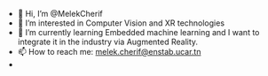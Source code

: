 - 👋 Hi, I’m @MelekCherif
- 👀 I’m interested in Computer Vision and XR technologies
- 🌱 I’m currently learning Embedded machine learning and I want to integrate it in the industry via Augmented Reality.
- 📫 How to reach me: melek.cherif@enstab.ucar.tn
- 
